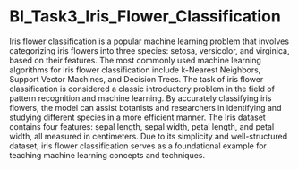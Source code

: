 # BI_Task3_Iris_Flower_Classification

Iris flower classification is a popular machine learning problem that involves categorizing iris flowers into three species: setosa, versicolor, and virginica, based on their features.
The most commonly used machine learning algorithms for iris flower classification include k-Nearest Neighbors, Support Vector Machines, and Decision Trees.
The task of iris flower classification is considered a classic introductory problem in the field of pattern recognition and machine learning.
By accurately classifying iris flowers, the model can assist botanists and researchers in identifying and studying different species in a more efficient manner.
The Iris dataset contains four features: sepal length, sepal width, petal length, and petal width, all measured in centimeters.
Due to its simplicity and well-structured dataset, iris flower classification serves as a foundational example for teaching machine learning concepts and techniques.
